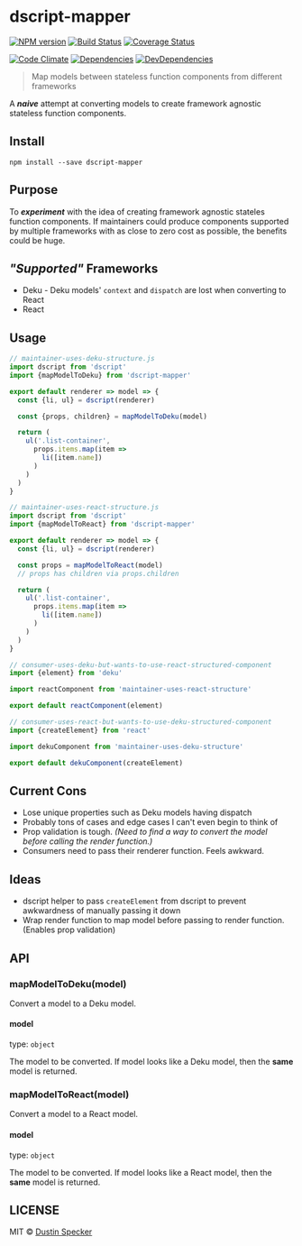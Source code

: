 # dscript-mapper
[![NPM version](https://badge.fury.io/js/dscript-mapper.svg)](https://badge.fury.io/js/dscript-mapper) [![Build Status](https://travis-ci.org/dustinspecker/dscript-mapper.svg)](https://travis-ci.org/dustinspecker/dscript-mapper) [![Coverage Status](https://img.shields.io/coveralls/dustinspecker/dscript-mapper.svg)](https://coveralls.io/r/dustinspecker/dscript-mapper?branch=master)

[![Code Climate](https://codeclimate.com/github/dustinspecker/dscript-mapper/badges/gpa.svg)](https://codeclimate.com/github/dustinspecker/dscript-mapper) [![Dependencies](https://david-dm.org/dustinspecker/dscript-mapper.svg)](https://david-dm.org/dustinspecker/dscript-mapper/#info=dependencies&view=table) [![DevDependencies](https://david-dm.org/dustinspecker/dscript-mapper/dev-status.svg)](https://david-dm.org/dustinspecker/dscript-mapper/#info=devDependencies&view=table)

> Map models between stateless function components from different frameworks

A ***naive*** attempt at converting models to create framework agnostic stateless function components.

## Install
```
npm install --save dscript-mapper
```

## Purpose

To ***experiment*** with the idea of creating framework agnostic stateles function components. If maintainers could produce components supported by multiple frameworks with as close to
zero cost as possible, the benefits could be huge.

## *"Supported"* Frameworks
- Deku - Deku models' `context` and `dispatch` are lost when converting to React
- React

## Usage
```javascript
// maintainer-uses-deku-structure.js
import dscript from 'dscript'
import {mapModelToDeku} from 'dscript-mapper'

export default renderer => model => {
  const {li, ul} = dscript(renderer)

  const {props, children} = mapModelToDeku(model)

  return (
    ul('.list-container',
      props.items.map(item =>
        li([item.name])
      )
    )
  )  
}
```

```javascript
// maintainer-uses-react-structure.js
import dscript from 'dscript'
import {mapModelToReact} from 'dscript-mapper'

export default renderer => model => {
  const {li, ul} = dscript(renderer)

  const props = mapModelToReact(model)
  // props has children via props.children

  return (
    ul('.list-container',
      props.items.map(item =>
        li([item.name])
      )
    )
  )  
}

```

```javascript
// consumer-uses-deku-but-wants-to-use-react-structured-component
import {element} from 'deku'

import reactComponent from 'maintainer-uses-react-structure'

export default reactComponent(element)
```

```javascript
// consumer-uses-react-but-wants-to-use-deku-structured-component
import {createElement} from 'react'

import dekuComponent from 'maintainer-uses-deku-structure'

export default dekuComponent(createElement)
```

## Current Cons

- Lose unique properties such as Deku models having dispatch
- Probably tons of cases and edge cases I can't even begin to think of
- Prop validation is tough. *(Need to find a way to convert the model before calling the render function.)*
- Consumers need to pass their renderer function. Feels awkward.

## Ideas
- dscript helper to pass `createElement` from dscript to prevent awkwardness of manually passing it down
- Wrap render function to map model before passing to render function. (Enables prop validation)

## API

### mapModelToDeku(model)
Convert a model to a Deku model.

#### model
type: `object`

The model to be converted. If model looks like a Deku model, then the **same** model is returned.

### mapModelToReact(model)
Convert a model to a React model.

#### model
type: `object`

The model to be converted. If model looks like a React model, then the **same** model is returned.

## LICENSE
MIT © [Dustin Specker](https://github.com/dustinspecker)

